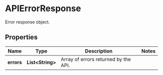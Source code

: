 # APIErrorResponse

Error response object.

## Properties

| Name       | Type                   | Description                          | Notes |
| ---------- | ---------------------- | ------------------------------------ | ----- |
| **errors** | **List&lt;String&gt;** | Array of errors returned by the API. |

